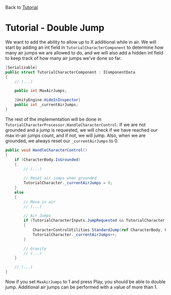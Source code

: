Back to [Tutorial](../tutorial.md)

# Tutorial - Double Jump

We want to add the ability to allow up to X additional while in air. We will start by adding an int field in `TutorialCharacterComponent` to determine how many air jumps we are allowed to do, and we will also add a hidden int field to keep track of how many air jumps we've done so far.

```cs
[Serializable]
public struct TutorialCharacterComponent : IComponentData
{
    // (...)

    public int MaxAirJumps;

    [UnityEngine.HideInInspector]
    public int _currentAirJumps;
}
```

The rest of the implementation will be done in `TutorialCharacterProcessor.HandleCharacterControl`. If we are not grounded and a jump is requested, we will check if we have reached our max in-air jumps count, and if not, we will jump. Also, when we are grounded, we always reset our `_currentAirJumps` to 0.

```cs
public void HandleCharacterControl()
{
    if (CharacterBody.IsGrounded)
    {
        // (...)

        // Reset air jumps when grounded
        TutorialCharacter._currentAirJumps = 0;
    }
    else
    {
        // Move in air
        // (...)

        // Air Jumps
        if (TutorialCharacterInputs.JumpRequested && TutorialCharacter._currentAirJumps < TutorialCharacter.MaxAirJumps)
        {
            CharacterControlUtilities.StandardJump(ref CharacterBody, GroundingUp * TutorialCharacter.JumpSpeed, true, GroundingUp);
            TutorialCharacter._currentAirJumps++;
        }

        // Gravity
        // (...)
    }

    // (...)
}
```

Now if you set `MaxAirJumps` to 1 and press Play, you should be able to double jump. Additional air jumps can be performed with a value of more than 1.
